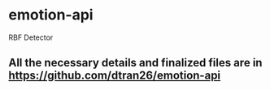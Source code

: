 # emotion-api
RBF Detector

## All the necessary details and finalized files are in https://github.com/dtran26/emotion-api
